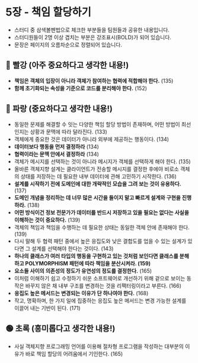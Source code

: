# 5장 - 책임 할당하기
- 스터디 중 삼색볼펜법으로 체크한 부분들을 팀원들과 공유한 내용입니다.
- 스터디원들이 2명 이상 겹치는 부분은 강조표시(BOLD)가 되어 있습니다.
- 문장은 페이지의 오름차순으로 정렬되어 있습니다.

## 🔴 빨강 (아주 중요하다고 생각한 내용!)
- **책임은 객체의 입장이 아니라 객체가 참여하는 협력에 적합해야 한다.** (135)
- **함께 초기화되는 속성을 기준으로 코드를 분리해야 한다.** (152)

## 🔵 파랑 (중요하다고 생각한 내용!)
- 동일한 문제를 해결할 수 잇는 다양한 책임 할당 방법이 존재하며, 어떤 방법이 최선인지는 상황과 문맥에 따라 달라진다. (133)
- 객체에게 중요한 것은 데이터가 아니라 외부에 제공하는 행동이다. (134)
- **데이터보다 행동을 먼저 결정하라** (134)
- **협력이라는 문맥 안에서 결정하라** (134)
- 객체가 메시지를 선택하는 것이 아니라 메시지가 객체를 선택하게 해야 한다. (135)
- 올바른 객체지향 설계는 클라이언트가 전송할 메시지를 결정한 후에야 비로소 객체의 상태를 저장하는 데 필요한 내부 데이터에 관해 고민하기 시작한다. (136)
- **설계를 시작하기 전에 도메인에 대한 개략적인 모습을 그려 보는 것이 유용하다.** (137)
- **도메인 개념을 정리하는 데 너무 많은 시간을 들이지 말고 빠르게 설계와 구현을 진행하라.** (138)
- **어떤 방식이건 정보 전문가가 데이터를 반드시 저장하고 있을 필요는 없다는 사실을 이해하는 것이 중요하다.** (139)
- 객체의 책임과 책임을 수행하는 데 필요한 상태는 동일한 객체 안에 존재해야 한다. (139)
- 다시 말해 두 협력 패턴 중에서 높은 응집도와 낮은 결합도를 업을 수 있는 설계가 있다면 그 설계를 선택해야 한다는 것이다. (143)
- **하나의 클래스가 여러 타입의 행동을 구현하고 있는 것처럼 보인다면 클래스를 분해하고 POLYMORPHISM 패턴에 따라 책임을 분산시켜라. (159)**
- **요소들 사이의 의존성의 정도가 유연성의 정도를 결정한다.** (165)
- 이처럼 이해하기 쉽고 수정하기 쉬운 소프트웨어로 개선하기 위해 겉으로 보이는 동작은 바꾸지 않은 채 내부 구조를 변경하는 것을 리팩터링이라고 부른다. (166)
- **응집도 높은 메서드는 변경되는 이유가 단 하나여야 한다.** (168)
- 작고, 명확하며, 한 가지 일에 집중하는 응집도 높은 메서드는 변경 가능한 설계를 이끌어 내는 기반이 된다. (171)
   
## 🟢 초록 (흥미롭다고 생각한 내용!)
- 사실 객체지향 프로그래밍 언어를 이용해 절차형 프로그램을 작성하는 대부분의 이유가 바로 책임 할당의 어려움에서 기인한다. (165)
